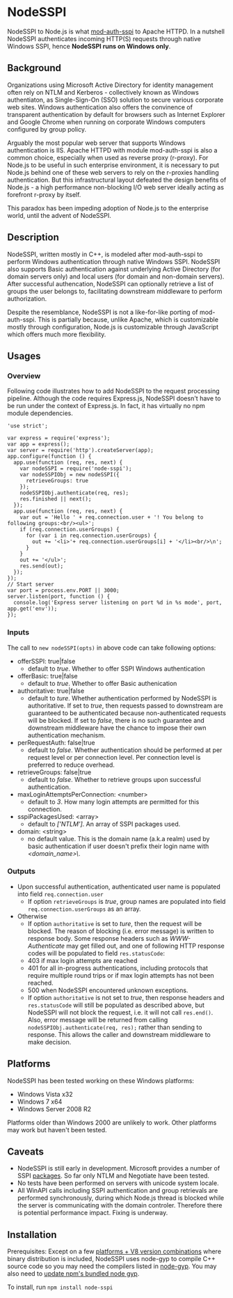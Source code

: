 NodeSSPI
========

NodeSSPI to Node.js is what [mod-auth-sspi](https://code.google.com/p/mod-auth-sspi/) to Apache HTTPD. In a nutshell NodeSSPI authenticates incoming HTTP(S) requests through native Windows SSPI, hence **NodeSSPI runs on Windows only**.

## Background
Organizations using Microsoft Active Directory for identity management often rely on NTLM and Kerberos - collectively known as Windows authentiaton, as Single-Sign-On (SSO) solution to secure various corporate web sites. Windows authentication also offers the convinence of transparent authentication by default for browsers such as Internet Explorer and Google Chrome when running on corporate Windows computers configured by group policy.

Arguably the most popular web server that supports Windows authentication is IIS. Apache HTTPD with module mod-auth-sspi is also a common choice, especially when used as reverse proxy (r-proxy). For Node.js to be useful in such enterprise environment, it is necessary to put Node.js behind one of these web servers to rely on the r-proxies handling authentication. But this infrastructural layout defeated the design benefits of Node.js - a high performance non-blocking I/O web server ideally acting as forefront r-proxy by itself.

This paradox has been impeding adoption of Node.js to the enterprise world, until the advent of NodeSSPI.

## Description

NodeSSPI, written mostly in C++, is modeled after mod-auth-sspi to perform Windows authentication through native Windows SSPI. NodeSSPI also supports Basic authentication against underlying Active Directory (for domain servers only) and local users (for domain and non-domain servers). After successful authencation, NodeSSPI can optionally retrieve a list of groups the user belongs to, facilitating downstream middleware to perform authorization.

Despite the resemblance, NodeSSPI is not a like-for-like porting of mod-auth-sspi. This is partially because, unlike Apache, which is customizable mostly through configuration, Node.js is customizable through JavaScript which offers much more flexibility.

## Usages
### Overview
Following code illustrates how to add NodeSSPI to the request processing pipeline. Although the code requires Express.js, NodeSSPI doesn't have to be run under the context of Express.js. In fact, it has virtually no npm module dependencies.

```
'use strict';

var express = require('express');
var app = express();
var server = require('http').createServer(app);
app.configure(function () {
  app.use(function (req, res, next) {
    var nodeSSPI = require('node-sspi');
    var nodeSSPIObj = new nodeSSPI({
      retrieveGroups: true
    });
    nodeSSPIObj.authenticate(req, res);
    res.finished || next();
  });
  app.use(function (req, res, next) {
    var out = 'Hello ' + req.connection.user + '! You belong to following groups:<br/><ul>';
    if (req.connection.userGroups) {
      for (var i in req.connection.userGroups) {
        out += '<li>'+ req.connection.userGroups[i] + '</li><br/>\n';
      }
    }
    out += '</ul>';
    res.send(out);
  });
});
// Start server
var port = process.env.PORT || 3000;
server.listen(port, function () {
  console.log('Express server listening on port %d in %s mode', port, app.get('env'));
});
```

### Inputs

The call to `new nodeSSPI(opts)` in above code can take following options:
  * offerSSPI: true|false 
      - default to *true*. Whether to offer SSPI Windows authentication
  * offerBasic: true|false 
      - default to *true*. Whether to offer Basic authenication
  * authoritative: true|false 
      -  default to *ture*. Whether authentication performed by NodeSSPI is authoritative. If set to *true*, then requests passed to downstream are guaranteed to be authenticated because non-authenticated requests will be blocked. If set to *false*, there is no such guarantee and downstream middleware have the chance to impose their own authentication mechanism.
  * perRequestAuth: false|true 
      - default to *false*. Whether authentication should be performed at per request level or per connection level. Per connection level is preferred to reduce overhead.
  * retrieveGroups: false|true 
      - default to *false*. Whether to retrieve groups upon successful authentication. 
  * maxLoginAttemptsPerConnection: &lt;number&gt;
      - default to *3*. How many login attempts are permitted for this connection.
  * sspiPackagesUsed: &lt;array&gt;
      - default to *['NTLM']*. An array of SSPI packages used.
  * domain: &lt;string&gt;
      - no default value. This is the domain name (a.k.a realm) used by basic authentication if user doesn't prefix their login name with *&lt;domain_name&gt;\\*. 

### Outputs
  * Upon successful authentication, authenticated user name is populated into field `req.connection.user` 
    *   If option `retrieveGroups` is *true*, group names are populated into field `req.connection.userGroups` as an array.
  * Otherwise
    *   If option `authoritative` is set to *ture*, then the request will be blocked. The reason of blocking (i.e. error message) is written to response body. Some response headers such as *WWW-Authenticate* may get filled out, and one of following HTTP response codes will be populated to field `res.statusCode`:
      *   403 if max login attempts are reached
      *   401 for all in-progress authentications, including protocols that require multiple round trips or if max login attempts has not been reached.
      *   500 when NodeSSPI encountered unknown exceptions.
    *  If option `authoritative` is not set to *true*, then response headers and `res.statusCode` will still be populated as described above, but NodeSSPI will not block the request, i.e. it will not call `res.end()`. Also, error message will be returned from calling `nodeSSPIObj.authenticate(req, res);` rather than sending to response. This allows the caller and downstream middleware to make decision.

## Platforms
NodeSSPI has been tested working on these Windows platforms:
  * Windows Vista x32
  * Windows 7 x64
  * Windows Server 2008 R2

Platforms older than Windows 2000 are unlikely to work. Other platforms may work but haven't been tested.

## Caveats
  * NodeSSPI is still early in development. Microsoft provides a number of SSPI [packages](http://msdn.microsoft.com/en-us/library/windows/desktop/aa380502(v=vs.85).aspx). So far only NTLM and Negotiate have been tested.
  * No tests have been performed on servers with unicode system locale.
  * All WinAPI calls including SSPI authentication and group retrievals are performed synchronously, during which Node.js thread is blocked while the server is communicating with the domain controler. Therefore there is potential performance impact. Fixing is underway.

## Installation
Prerequisites: Except on a few [ platforms + V8 version combinations](https://github.com/abbr/NodeSSPI-bin) where binary distribution is included, NodeSSPI uses node-gyp to compile C++ source code so you may need the compilers listed in [node-gyp](https://github.com/TooTallNate/node-gyp). You may also need to [update npm's bundled node gyp](https://github.com/TooTallNate/node-gyp/wiki/Updating-npm's-bundled-node-gyp).

To install, run 
```npm install node-sspi```

